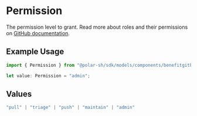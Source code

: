 # Permission

The permission level to grant. Read more about roles and their permissions on [GitHub documentation](https://docs.github.com/en/organizations/managing-user-access-to-your-organizations-repositories/managing-repository-roles/repository-roles-for-an-organization#permissions-for-each-role).

## Example Usage

```typescript
import { Permission } from "@polar-sh/sdk/models/components/benefitgithubrepositoryproperties.js";

let value: Permission = "admin";
```

## Values

```typescript
"pull" | "triage" | "push" | "maintain" | "admin"
```